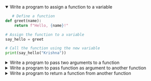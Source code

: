 <details open>
<summary>Write a program to assign a function to a variable</summary>
<p>

```python
   # Define a function
def greet(name):
    return f"Hello, {name}!"

# Assign the function to a variable
say_hello = greet

# Call the function using the new variable
print(say_hello("Krishna"))

```

</p>
</details>

<details>
<summary>Write a program to pass two arguments to a function </summary>
<p>

```python
# Define a function that takes two arguments
def add_numbers(a, b):
    return a + b

# Call the function with two values
result = add_numbers(5, 3)

# Print the result
print("The sum is:", result)


```

</p>
</details>

<details>
<summary>Write a program to pass function as argument to another function</summary>
<p>

```python

# Define a function that will be passed
def square(x):
    return x * x

# Define another function that accepts a function as argument
def apply_function(func, value):
    return func(value)

# Call apply_function and pass 'square' function and a number
result = apply_function(square, 5)

print("Result:", result)


```

</p>
</details>

<details>
<summary>Write a program to return a function from another function</summary>
<p>

```python
# Outer function
def outer_function():
    def inner_function():
        return "Hello from the inner function!"
    return inner_function  # Return the function itself, not the result

# Call the outer function and assign the returned function
my_func = outer_function()

# Call the returned function
print(my_func())

```

</p>
</details>
